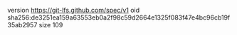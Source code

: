 version https://git-lfs.github.com/spec/v1
oid sha256:de3251ea159a63553eb0a2f98c59d2664e1325f083f47e4bc96cb19f35ab2957
size 109
